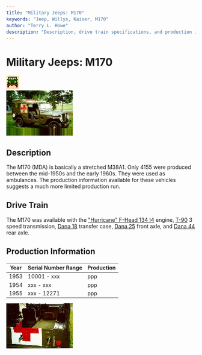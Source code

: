 ```yaml
---
title: "Military Jeeps: M170"
keywords: "Jeep, Willys, Kaiser, M170"
author: "Terry L. Howe"
description: "Description, drive train specifications, and production information for the Willys Jeep M170"
---
```

# Military Jeeps: M170

![military jeeps](/images/military.gif)   
[![M170 passenger side](/images/m170r_.jpg)](/images/m170r.jpg) 

## Description

The M170 (MDA) is basically a stretched M38A1. Only 4155 were produced between the mid-1950s and the early 1960s. They were used as ambulances. The production information available for these vehicles suggests a much more limited production run. 

## Drive Train

The M170 was available with the ["Hurricane" F-Head 134 I4](/engine/factory/hurricane134.html) engine, [T-90](/transmission/factory/t90.html) 3 speed transmission, [Dana 18](/xfer/factory/d18.html) transfer case, [Dana 25](/axle/factory/d25.html) front axle, and [Dana 44](/axle/factory/d44.html) rear axle. 

## Production Information

| Year | Serial Number Range | Production |
|------|---------------------|------------|
| 1953 | 10001 - xxx         | ppp        |
| 1954 | xxx - xxx           | ppp        |
| 1955 | xxx - 12271         | ppp        |

[![M170 back](/images/m170b_.jpg)](/images/m170b.jpg)